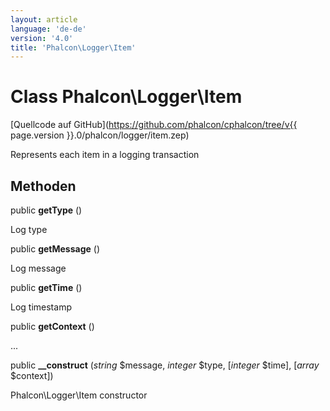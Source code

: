 ```yaml
---
layout: article
language: 'de-de'
version: '4.0'
title: 'Phalcon\Logger\Item'
---
```

# Class **Phalcon\Logger\Item**

[Quellcode auf GitHub](https://github.com/phalcon/cphalcon/tree/v{{ page.version }}.0/phalcon/logger/item.zep)

Represents each item in a logging transaction

## Methoden

public **getType** ()

Log type

public **getMessage** ()

Log message

public **getTime** ()

Log timestamp

public **getContext** ()

...

public **__construct** (*string* $message, *integer* $type, [*integer* $time], [*array* $context])

Phalcon\Logger\Item constructor